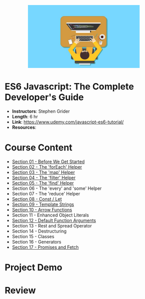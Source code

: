 <p align="center">
  <img height="200" src="./src/logo.png">
</p>

# ES6 Javascript: The Complete Developer's Guide

- **Instructors**: Stephen Grider
- **Length**: 6 hr
- **Link**: https://www.udemy.com/javascript-es6-tutorial/
- **Resources**: 

# Course Content

- [Section 01 - Before We Get Started](./Section%2001%20-%20Before%20We%20Get%20Started)
- [Section 02 - The 'forEach' Helper](./Section%2002%20-%20The%20'forEach'%20Helper)
- [Section 03 - The 'map' Helper](./Section%2003%20-%20The%20'map'%20Helper)
- [Section 04 - The 'filter' Helper](./Section%2004%20-%20The%20'filter'%20Helper)
- [Section 05 - The 'find' Helper](./Section%2005%20-%20The%20'find'%20Helper)
- Section 06 - The 'every' and 'some' Helper
- Section 07 - The 'reduce' Helper
- [Section 08 - Const / Let](./Section%2008%20-%20Const%2C%20Let)
- [Section 09 - Template Strings](./Section%2009%20-%20Template%20Strings)
- [Section 10 - Arrow Functions](./Section%2010%20-%20Arrow%20Functions)
- Section 11 - Enhanced Object Literals
- [Section 12 - Default Function Arguments](./Section%2012%20-%20Default%20Function%20Arguments)
- Section 13 - Rest and Spread Operator
- Section 14 - Destructuring
- Section 15 - Classes
- Section 16 - Generators
- [Section 17 - Promises and Fetch](./Section%2017%20-%20Promises%20and%20Fetch)

# Project Demo

# Review
